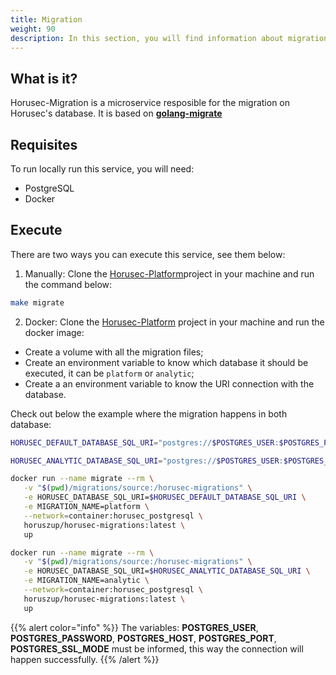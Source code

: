 ```yaml
---
title: Migration
weight: 90
description: In this section, you will find information about migration service to the database. 
---
```


## **What is it?**
Horusec-Migration is a microservice resposible for the migration on Horusec's database. It is based on [**golang-migrate**](https://github.com/golang-migrate/migrate)

 
## **Requisites**
To run locally run this service, you will need: 
* PostgreSQL
* Docker

## **Execute**

There are two ways you can execute this service, see them below: 

1.  Manually: Clone the [Horusec-Platform](https://github.com/ZupIT/horusec-platform)project in your machine and run the command below:

```bash
make migrate
```

2. Docker: Clone the [Horusec-Platform](https://github.com/ZupIT/horusec-platform) project in your machine and run the docker image:

  * Create a volume with all the migration files;
  * Create an environment variable to know which database it should be executed, it can be `platform` or `analytic`;
  * Create a an environment variable to know the URI connection with the database. 


Check out below the example where the migration happens in both database:


```bash
HORUSEC_DEFAULT_DATABASE_SQL_URI="postgres://$POSTGRES_USER:$POSTGRES_PASSWORD@$POSTGRES_HOST:$POSTGRES_PORT/horusec_db?sslmode=$POSTGRES_SSL_MODE"

HORUSEC_ANALYTIC_DATABASE_SQL_URI="postgres://$POSTGRES_USER:$POSTGRES_PASSWORD@$POSTGRES_HOST:$POSTGRES_PORT/horusec_analytic_db?sslmode=$POSTGRES_SSL_MODE"

docker run --name migrate --rm \
   -v "$(pwd)/migrations/source:/horusec-migrations" \
   -e HORUSEC_DATABASE_SQL_URI=$HORUSEC_DEFAULT_DATABASE_SQL_URI \
   -e MIGRATION_NAME=platform \
   --network=container:horusec_postgresql \
   horuszup/horusec-migrations:latest \
   up

docker run --name migrate --rm \
   -v "$(pwd)/migrations/source:/horusec-migrations" \
   -e HORUSEC_DATABASE_SQL_URI=$HORUSEC_ANALYTIC_DATABASE_SQL_URI \
   -e MIGRATION_NAME=analytic \
   --network=container:horusec_postgresql \
   horuszup/horusec-migrations:latest \
   up
```


{{% alert color="info" %}}
 The variables: **POSTGRES_USER**, **POSTGRES_PASSWORD**, **POSTGRES_HOST**, **POSTGRES_PORT**, **POSTGRES_SSL_MODE** must be informed, this way the connection will happen successfully.
{{% /alert %}}